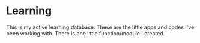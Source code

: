 # Learning
This is my active learning database. These are the little apps and codes I've been working with. 
There is one little function/module I created.

